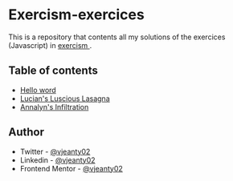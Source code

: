 # Exercism-exercices

This is a repository that contents all my solutions of the exercices (Javascript) in [ exercism ](https://exercism.org/tracks/javascript/exercises). 

## Table of contents

- [Hello word](https://github.com/vjeanty02/Exercism-js/tree/main/Hello-word)
- [Lucian's Luscious Lasagna](https://github.com/vjeanty02/Exercism-js/tree/main/Lucian's-Luscious-Lasagna)
- [Annalyn's Infiltration](https://github.com/vjeanty02/Exercism-js/tree/main/Annalyn's-Infiltration)

## Author

- Twitter - [@vjeanty02](https://www.twitter.com/vjeanty02)
- Linkedin - [@vjeanty02](https://www.linkedin.com/in/vjeanty02)
- Frontend Mentor - [@vjeanty02](https://www.frontendmentor.io/profile/vjeanty02)

